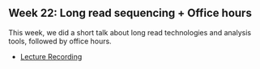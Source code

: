 ## Week 22: Long read sequencing + Office hours

This week, we did a short talk about long read technologies and analysis tools, followed by office hours.

- [Lecture Recording]()
